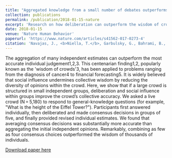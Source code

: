 ```yaml
---
title: "Aggregated knowledge from a small number of debates outperforms the wisdom of large crowds"
collection: publications
permalink: /publication/2018-01-15-nature
excerpt: 'Research on how deliberation can outperform the wisdom of crowds.'
date: 2018-01-15
venue: 'Nature Human Behavior'
paperurl: 'https://www.nature.com/articles/s41562-017-0273-4'
citation: 'Navajas, J., <b>Niella, T.</b>, Garbulsky, G., Bahrami, B., & Sigman, M. (2018). &quot;Aggregated knowledge from a small number of debates outperforms the wisdom of large crowds.&quot; <i>Nature Human Behavior</i>. 2(2), 126.'
---
```

The aggregation of many independent estimates can outperform the most accurate individual judgement1,2,3. This centenarian finding1,2, popularly known as the 'wisdom of crowds'3, has been applied to problems ranging from the diagnosis of cancer4 to financial forecasting5. It is widely believed that social influence undermines collective wisdom by reducing the diversity of opinions within the crowd. Here, we show that if a large crowd is structured in small independent groups, deliberation and social influence within groups improve the crowd’s collective accuracy. We asked a live crowd (N = 5,180) to respond to general-knowledge questions (for example, "What is the height of the Eiffel Tower?"). Participants first answered individually, then deliberated and made consensus decisions in groups of five, and finally provided revised individual estimates. We found that averaging consensus decisions was substantially more accurate than aggregating the initial independent opinions. Remarkably, combining as few as four consensus choices outperformed the wisdom of thousands of individuals.

[Download paper here](http://academicpages.github.io/files/nature.pdf)



